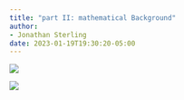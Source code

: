 ```yaml
---
title: "part II: mathematical Background"
author:
- Jonathan Sterling
date: 2023-01-19T19:30:20-05:00
---
```


![](jms-0010)

![](jms-0011)
